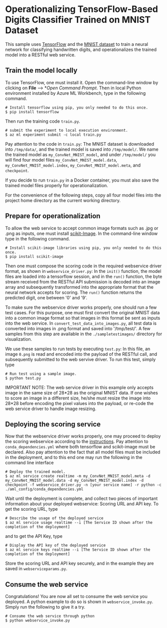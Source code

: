 # Operationalizing TensorFlow-Based Digits Classifier Trained on MNIST Dataset 

This sample uses [TensorFlow](https://www.tensorflow.org/) and the [MNIST dataset](http://yann.lecun.com/exdb/mnist/) to train a neural network for classifying handwritten digits, and operationalizes the trained model into a RESTful web service. 

## Train the model locally

To use TensorFlow, one must install it. Open the command-line window by clicking on **File** --> **Open Command Prompt*. Then in local Python environment installed by Azure ML Workbench, type in the following command.
```
# Install tensorflow using pip, you only needed to do this once.
$ pip install tensorflow
```

Then run the training code `train.py`.
```
# submit the experiment to local execution environment.
$ az ml experiment submit -c local train.py
```

Pay attention to the code in `train.py`: The MNIST dataset is downloaded into `/tmp/data/`, and the trained model is saved into `/tmp/model/`. We name the trained model as `my_ConvNet_MNIST_model`, and under `/tmp/model/` you will find four model files `my_ConvNet_MNIST_model.data`, `my_ConvNet_MNIST_model.index`, `my_ConvNet_MNIST_model.meta`, and `checkpoint`.

If you decide to run `train.py` in a Docker container, you must also save the trained model files properly for operationalization.

For the convenience of the following steps, copy all four model files into the project home directory as the current working directory.

## Prepare for operationalization

To allow the web service to accept common image formats such as .jpg or .png as inputs, one must install [scikit-Image](http://scikit-image.org/). In the command-line window type in the following command.
```
# Install scikit-image libraries using pip, you only needed to do this once.
$ pip install scikit-image
```

Then one must compose the scoring code in the required webservice driver format, as shown in `webservice_driver.py`: In the `init()` function, the model files are loaded into a tensorflow session, and in the `run()` function, the byte stream received from the RESTful API submission is decoded into an image array and subsequently transformed into the appropriate format that the neural network accepts for scoring. The `run()` function returns the predicted digit, one between '0' and '9'.

To make sure the webservice driver works properly, one should run a few test cases. For this purpose, one must first convert the original MNIST data into a common image format so that images in this format be sent as inputs into the web service. In `convert_test_data_into_images.py`, all test data is converted into images in .png format and saved into '/tmp/test/'. A few samples from this step are available in the `./sampletestimages/` directory for visualization.  

We use these samples to run tests by executing `test.py`: In this file, an image `0.png` is read and encoded into the payload of the RESTful call, and subsequently submitted to the web servive driver. To run this test, simply type
```
# Run test using a sample image.
$ python test.py
```

IMPORTANT NOTE: The web service driver in this example only accepts image in the same size of 28\*28 as the original MNIST data. If one wishes to score an image in a different size, he/she must resize the image into 28\*28 before encoding the pixel values into the payload, or re-code the web service driver to handle image resizing.

## Deploying the scoring service

Now that the webservice driver works properly, one may proceed to deploy the scoring webservice according to the [instructions](https://docs.microsoft.com/en-us/azure/machine-learning/preview/deployment-setup-configuration). Pay attention to `conda_dependencies.yml` where both tensorflow and scikit-image must be declared. Also pay attention to the fact that all model files must be included in the deployment, and to this end one may run the following in the command line interface
```
# Deploy the trained model.
$ az ml service create realtime -m my_ConvNet_MNIST_model.meta -d my_ConvNet_MNIST_model.data -d my_ConvNet_MNIST_model.index -d checkpoint -f webservice_driver.py -n [your service name] -r python -c ./aml_config/conda_dependencies.yml
```

Wait until the deployment is complete, and collect two pieces of important information about your deployed webservice: Scoring URL and API key. To get the scoring URL, type
```
# Describe the usage of the deployed service
$ az ml service usage realtime --i [The Service ID shown after the completion of the deployment]
```
and to get the API Key, type
```
# Display the API key of the deployed service
$ az ml service keys realtime --i [The Service ID shown after the completion of the deployment]
```

Store the scoring URL and API key securely, and in the example they are saved in `webserviceparams.py`.

## Consume the web service

Congratulations! You are now all set to consume the web service you deployed. A python example to do so is shown in `webservice_invoke.py`. Simply run the following to give it a try.
```
# Consume the web service through python
$ python webservice_invoke.py
```